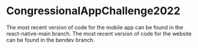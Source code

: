 # CongressionalAppChallenge2022

The most recent version of code for the mobile app can be found in the react-native-main branch.
The most recent version of code for the website can be found in the bendev branch.
